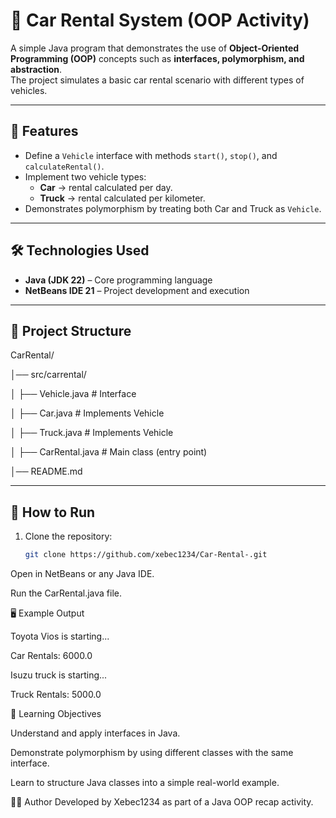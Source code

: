 # 🚗 Car Rental System (OOP Activity)

A simple Java program that demonstrates the use of **Object-Oriented Programming (OOP)** concepts such as **interfaces, polymorphism, and abstraction**.  
The project simulates a basic car rental scenario with different types of vehicles.

---

## 📌 Features
- Define a `Vehicle` interface with methods `start()`, `stop()`, and `calculateRental()`.
- Implement two vehicle types:
  - **Car** → rental calculated per day.
  - **Truck** → rental calculated per kilometer.
- Demonstrates polymorphism by treating both Car and Truck as `Vehicle`.

---

## 🛠️ Technologies Used
- **Java (JDK 22)** – Core programming language  
- **NetBeans IDE 21** – Project development and execution  

---

## 📂 Project Structure
CarRental/

│── src/carrental/

│ ├── Vehicle.java # Interface

│ ├── Car.java # Implements Vehicle

│ ├── Truck.java # Implements Vehicle

│ ├── CarRental.java # Main class (entry point)

│── README.md

---

## 🚀 How to Run
1. Clone the repository:
   ```bash
   git clone https://github.com/xebec1234/Car-Rental-.git
Open in NetBeans or any Java IDE.

Run the CarRental.java file.

🖥️ Example Output

Toyota Vios is starting...

Car Rentals: 6000.0

Isuzu truck is starting...

Truck Rentals: 5000.0

🎯 Learning Objectives

Understand and apply interfaces in Java.

Demonstrate polymorphism by using different classes with the same interface.

Learn to structure Java classes into a simple real-world example.

👨‍💻 Author
Developed by Xebec1234 as part of a Java OOP recap activity.
